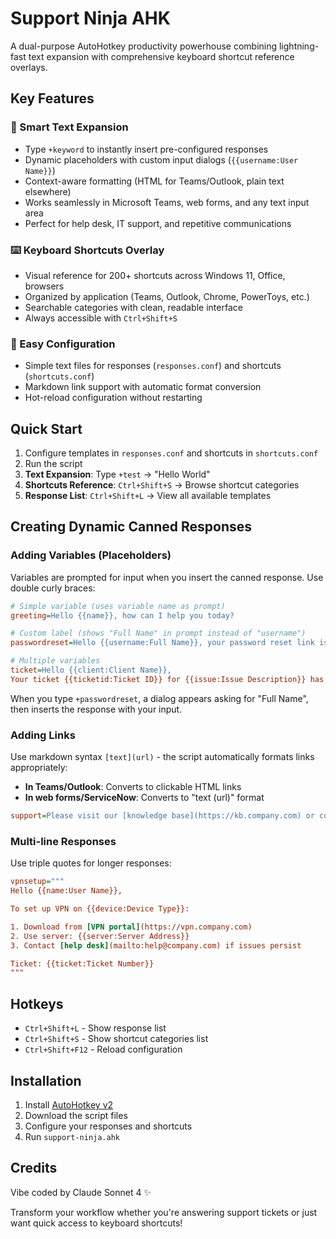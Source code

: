 # Support Ninja AHK

A dual-purpose AutoHotkey productivity powerhouse combining lightning-fast text expansion with comprehensive keyboard shortcut reference overlays.

## Key Features

### 🚀 Smart Text Expansion
- Type `+keyword` to instantly insert pre-configured responses
- Dynamic placeholders with custom input dialogs (`{{username:User Name}}`)
- Context-aware formatting (HTML for Teams/Outlook, plain text elsewhere)
- Works seamlessly in Microsoft Teams, web forms, and any text input area
- Perfect for help desk, IT support, and repetitive communications

### ⌨️ Keyboard Shortcuts Overlay
- Visual reference for 200+ shortcuts across Windows 11, Office, browsers
- Organized by application (Teams, Outlook, Chrome, PowerToys, etc.)
- Searchable categories with clean, readable interface
- Always accessible with `Ctrl+Shift+S`

### 🔧 Easy Configuration
- Simple text files for responses (`responses.conf`) and shortcuts (`shortcuts.conf`)
- Markdown link support with automatic format conversion
- Hot-reload configuration without restarting

## Quick Start

1. Configure templates in `responses.conf` and shortcuts in `shortcuts.conf`
2. Run the script
3. **Text Expansion**: Type `+test` → "Hello World"
4. **Shortcuts Reference**: `Ctrl+Shift+S` → Browse shortcut categories
5. **Response List**: `Ctrl+Shift+L` → View all available templates

## Creating Dynamic Canned Responses

### Adding Variables (Placeholders)

Variables are prompted for input when you insert the canned response. Use double curly braces:

```ini
# Simple variable (uses variable name as prompt)
greeting=Hello {{name}}, how can I help you today?

# Custom label (shows "Full Name" in prompt instead of "username")
passwordreset=Hello {{username:Full Name}}, your password reset link is ready.

# Multiple variables
ticket=Hello {{client:Client Name}}, 
Your ticket {{ticketid:Ticket ID}} for {{issue:Issue Description}} has been resolved.
```

When you type `+passwordreset`, a dialog appears asking for "Full Name", then inserts the response with your input.

### Adding Links

Use markdown syntax `[text](url)` - the script automatically formats links appropriately:

- **In Teams/Outlook**: Converts to clickable HTML links
- **In web forms/ServiceNow**: Converts to "text (url)" format

```ini
support=Please visit our [knowledge base](https://kb.company.com) or contact [IT support](mailto:it@company.com).
```

### Multi-line Responses

Use triple quotes for longer responses:

```ini
vpnsetup="""
Hello {{name:User Name}},

To set up VPN on {{device:Device Type}}:

1. Download from [VPN portal](https://vpn.company.com)
2. Use server: {{server:Server Address}}
3. Contact [help desk](mailto:help@company.com) if issues persist

Ticket: {{ticket:Ticket Number}}
"""
```

## Hotkeys

- `Ctrl+Shift+L` - Show response list
- `Ctrl+Shift+S` - Show shortcut categories list
- `Ctrl+Shift+F12` - Reload configuration

## Installation

1. Install [AutoHotkey v2](https://www.autohotkey.com/)
2. Download the script files
3. Configure your responses and shortcuts
4. Run `support-ninja.ahk`

## Credits

Vibe coded by Claude Sonnet 4 ✨

Transform your workflow whether you're answering support tickets or just want quick access to keyboard shortcuts!
